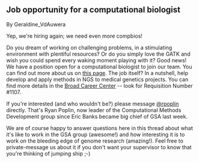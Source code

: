 ## Job opportunity for a computational biologist

By Geraldine_VdAuwera

<p>Yep, we're hiring again; we need even more compbios!</p>

<p>Do you dream of working on challenging problems, in a stimulating environment with plentiful resources? Or do you simply love the GATK and wish you could spend every waking moment playing with it? Good news! We have a position open for a computational biologist to join our team. You can find out more about us on <a rel="nofollow" href="http://www.broadinstitute.org/gatk/about/who-we-are">this page</a>. The job itself? In a nutshell, help develop and apply methods in NGS to medical genetics projects. You can find more details in the <a rel="nofollow" href="http://www.broadinstitute.org/careers/job-openings/job-openings-0">Broad Career Center</a> -- look for Requisition Number #1107.</p>

<p>If you're interested (and who wouldn't be?) please message <a href="https://gatkforums.broadinstitute.org/gatk/profile/rpoplin" rel="nofollow">@rpoplin</a> directly. That's Ryan Poplin, now leader of the Computational Methods Development group since Eric Banks became big chief of GSA last week.</p>

<p>We are of course happy to answer questions here in this thread about what it's like to work in the GSA group (awesome!) and how interesting it is to work on the bleeding edge of genome research (amazing!). Feel free to private-message us about it if you don't want your supervisor to know that you're thinking of jumping ship ;-)</p>
